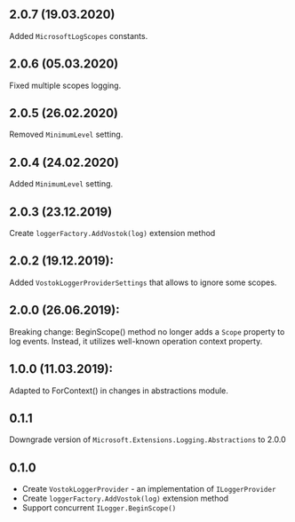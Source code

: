 ## 2.0.7 (19.03.2020)

Added `MicrosoftLogScopes` constants.

## 2.0.6 (05.03.2020)

Fixed multiple scopes logging.

## 2.0.5 (26.02.2020)

Removed `MinimumLevel` setting.

## 2.0.4 (24.02.2020)

Added `MinimumLevel` setting.

## 2.0.3 (23.12.2019)

Create `loggerFactory.AddVostok(log)` extension method

## 2.0.2 (19.12.2019):

Added `VostokLoggerProviderSettings` that allows to ignore some scopes.

## 2.0.0 (26.06.2019):

Breaking change: BeginScope() method no longer adds a `Scope` property to log events. Instead, it utilizes well-known operation context property.

## 1.0.0 (11.03.2019):

Adapted to ForContext() in changes in abstractions module.

## 0.1.1

Downgrade version of `Microsoft.Extensions.Logging.Abstractions` to 2.0.0

## 0.1.0

* Create `VostokLoggerProvider` - an implementation of `ILoggerProvider`
* Create `loggerFactory.AddVostok(log)` extension method
* Support concurrent `ILogger.BeginScope()`
